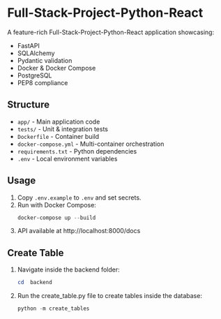 # Full-Stack-Project-Python-React

A feature-rich Full-Stack-Project-Python-React application showcasing:
- FastAPI
- SQLAlchemy
- Pydantic validation
- Docker & Docker Compose
- PostgreSQL
- PEP8 compliance

## Structure

- `app/` - Main application code
- `tests/` - Unit & integration tests
- `Dockerfile` - Container build
- `docker-compose.yml` - Multi-container orchestration
- `requirements.txt` - Python dependencies
- `.env` - Local environment variables

## Usage

1. Copy `.env.example` to `.env` and set secrets.
2. Run with Docker Compose:
   ```powershell
   docker-compose up --build
   ```
3. API available at http://localhost:8000/docs

## Create Table 

1. Navigate inside the backend folder:
   ```powershell
   cd  backend
   ```

2. Run the create_table.py file to create tables inside the database:
   ```powershell
   python -m create_tables
   ```

